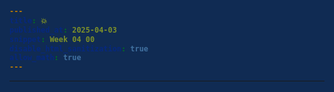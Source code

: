 ```yaml
---
title: 💥
published_at: 2025-04-03
snippet: Week 04 00
disable_html_sanitization: true
allow_math: true
---
```


<style>
  @import url('https://fonts.googleapis.com/css2?family=Cutive+Mono&display=swap');

h1, h3, h4, p, pre, ul, li {
  font-family: "Cutive Mono", monospace;
  font-weight: 700;
  font-style: normal;
  color:#CEB5D4;

}

 .text-gray-500, .markdown-body blockquote {color:#E872B0}
 .markdown-body {background-color:#102B53;}
  html {background-color:#102B53;}
  h1 {; font-weight: 800;}
  p, pre, ul {color:#7D9FC0;}
  .markdown-body a {color:#4E7AB1; text-decoration:underline;}
</style>

---

<script src="./scripts/p5.js"></script>

<canvas id="p5_example"></canvas>

<script>
    const cnv = document.getElementById ("p5_example");
    cnv.width = cnv.parentNode.scrollWidth;

    function setup () {
        createCanvas (window.innerWidth, window.innerWidth, P2D, cnv);
    }

    function draw () {
        background (`pink`);
        console.log (frameCount);
    }
</script>
